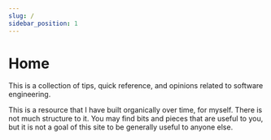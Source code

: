 ```yaml
---
slug: /
sidebar_position: 1
---
```


# Home

This is a collection of tips, quick reference, and opinions related to software engineering.

This is a resource that I have built organically over time, for myself. There is not much structure to it. You may find bits and pieces that are useful to you, but it is not a goal of this site to be generally useful to anyone else.
